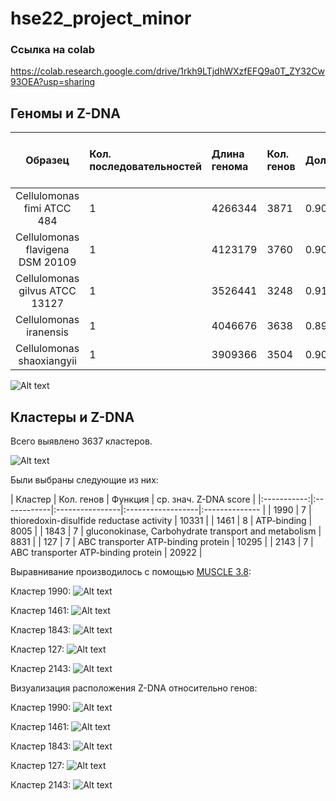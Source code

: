 # hse22_project_minor

### Ссылка на colab
https://colab.research.google.com/drive/1rkh9LTjdhWXzfEFQ9a0T_ZY32Cw93OEA?usp=sharing

## Геномы и Z-DNA

|  Образец    | Кол. последовательностей | Длина генома  | Кол. генов | Доля генов | Кол. Z-dna>500| Общая длина Z-dna>500 |
|:-----------:|:------------|:----------------|:------------------|:-------------- |---|---|
| Cellulomonas fimi ATCC 484       | 1 | 4266344 | 3871 | 0.90158553 | 36858 | 484888 |
| Cellulomonas flavigena DSM 20109 | 1 | 4123179 | 3760 | 0.90175663 | 35484 | 467186 |
| Cellulomonas gilvus ATCC 13127   | 1 | 3526441 | 3248 | 0.91277438 | 33080 | 446507 |
| Cellulomonas iranensis           | 1 | 4046676 | 3638 | 0.89839636 | 43205 | 588917 |
| Cellulomonas shaoxiangyii        | 1 | 3909366 | 3504 | 0.9004941  | 35658 | 479625 |

![Alt text](/imgs/zdna.png?raw=true "Optional Title")

##  Кластеры и Z-DNA

Всего выявлено 3637 кластеров.

![Alt text](/imgs/hist.png?raw=true "Optional Title")

Были выбраны следующие из них:

| Кластер | Кол. генов | Функция | ср. знач. Z-DNA score |
|:-----------:|:------------|:----------------|:------------------|:-------------- |
| 1990 | 7 | thioredoxin-disulfide reductase activity | 10331 |
| 1461 | 8 | ATP-binding | 8005 |
| 1843 | 7 | gluconokinase, Carbohydrate transport and metabolism | 8831 |
| 127 | 7 | ABC transporter ATP-binding protein | 10295 |
| 2143 | 7 | ABC transporter ATP-binding protein | 20922 |

Выравнивание производилось с помощью [MUSCLE 3.8](https://www.ebi.ac.uk/Tools/msa/muscle/. "MUSCLE 3.8"):

Кластер 1990:
![Alt text](/imgs/1990.png?raw=true "Optional Title")

Кластер 1461:
![Alt text](/imgs/1461.png?raw=true "Optional Title")

Кластер 1843:
![Alt text](/imgs/1843.png?raw=true "Optional Title")

Кластер 127:
![Alt text](/imgs/127.png?raw=true "Optional Title")

Кластер 2143:
![Alt text](/imgs/2143.png?raw=true "Optional Title")

Визуализация расположения Z-DNA относительно генов:

Кластер 1990:
![Alt text](/imgs/zdna1990.png?raw=true "Optional Title")

Кластер 1461:
![Alt text](/imgs/zdna1461.png?raw=true "Optional Title")

Кластер 1843:
![Alt text](/imgs/zdna1843.png?raw=true "Optional Title")

Кластер 127:
![Alt text](/imgs/zdna127.png?raw=true "Optional Title")

Кластер 2143:
![Alt text](/imgs/zdna2143.png?raw=true "Optional Title")
